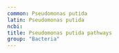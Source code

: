 ```yaml
---
common: Pseudomonas putida
latin: Pseudomonas putida
ncbi: 
title: Pseudomonas putida pathways
group: "Bacteria"
---
```

